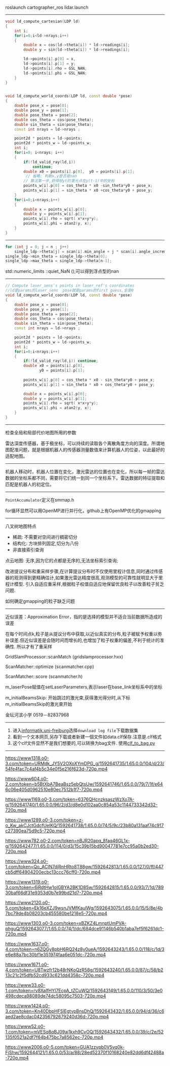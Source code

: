 roslaunch cartographer_ros lidar.launch
*********
```cpp
void ld_compute_cartesian(LDP ld)
{
    int i;
    for(i=0;i<ld->nrays;i++)
    {
        double x = cos(ld->theta[i]) * ld->readings[i];
        double y = sin(ld->theta[i]) * ld->readings[i];

        ld->points[i].p[0] = x, 
        ld->points[i].p[1] = y;
        ld->points[i].rho = GSL_NAN;
        ld->points[i].phi = GSL_NAN;
    }
}


void ld_compute_world_coords(LDP ld, const double *pose)
{
    double pose_x = pose[0];
    double pose_y = pose[1];
    double pose_theta = pose[2];
    double cos_theta = cos(pose_theta); 
    double sin_theta = sin(pose_theta);
    const int nrays = ld->nrays ;

    point2d * points = ld->points;
    point2d * points_w = ld->points_w;
    int i;
    for(i=0; i<nrays; i++)
    {
        if(!ld_valid_ray(ld,i))
            continue;
        double x0 = points[i].p[0],  y0 = points[i].p[1]; 
         // 省略: 判断x,y是否是nan
        // 算法第一步,获得帧yt的激光点在y(t-1)中的坐标
        points_w[i].p[0] = cos_theta * x0 -sin_theta*y0 + pose_x;
        points_w[i].p[1] = sin_theta * x0 +cos_theta*y0 + pose_y;
    }
    for(i=0;i<nrays;i++)
    {
        double x = points_w[i].p[0];
        double y = points_w[i].p[1];
        points_w[i].rho = sqrt( x*x+y*y);
        points_w[i].phi = atan2(y, x);
    }
}
```
********
```cpp
for (int j = 0; j < n ; j++)
    single_ldp->theta[j] = scan[i].min_angle + j * scan[i].angle_increment;
single_ldp->min_theta = single_ldp->theta[0];
single_ldp->max_theta = single_ldp->theta[n-1];
```
std::numeric_limits <float>::quiet_NaN ();可以得到浮点型的nan
************
```cpp
// Compute laser_sens's points in laser_ref's coordinates
//ld是params的laser_sens  pose就是params的first guess,全是0
void ld_compute_world_coords(LDP ld, const double *pose)
{
    double pose_x = pose[0];
    double pose_y = pose[1];
    double pose_theta = pose[2];
    double cos_theta = cos(pose_theta); 
    double sin_theta = sin(pose_theta);
    const int nrays = ld->nrays ;

    point2d * points = ld->points;
    point2d * points_w = ld->points_w;
    int i;
    for(i=0;i<nrays;i++)
    {
        if(!ld_valid_ray(ld,i)) continue;
        double x0 = points[i].p[0], 
               y0 = points[i].p[1];
        
        points_w[i].p[0] = cos_theta * x0 - sin_theta*y0 + pose_x;
        points_w[i].p[1] = sin_theta * x0 + cos_theta*y0 + pose_y;

        double x = points_w[i].p[0];
        double y = points_w[i].p[1];
        points_w[i].rho = sqrt( x*x+y*y);
        points_w[i].phi = atan2(y, x);
    }
}
```
*******
检查全局和局部代价地图所用的参数

雷达深度传感器，基于极坐标，可以持续的读取各个离散角度方向的深度。所谓地图配准问题，就是根据机器人的传感器测量数值来计算机器人的位姿，以此最好的适配地图。
*********************
机器人移动时，机器人位置在变化，激光雷达的位置也在变化，所以每一帧的雷达数据的坐标系都不同，需要将它们统一到同一个坐标系下。雷达数据的特征提取和匹配是机器人的初定位。
*********
`PointAccumulator`定义在smmap.h

for循环显然可以用OpenMP进行并行化，github上有OpenMP优化的gmapping
**********
八叉树地图特点
- 稀疏: 不需要对空间进行稠密切分
- 结构化: 方块排列固定,切分为八份
- 非直接索引查询

点云地图: 无序,因为它的点都是无序的,无法坐标索引查询;

改进提议分布和重采样步骤,在计算提议分布时不仅使用里程计信息,同时通过传感器的观测得到更精确估计,如果激光雷达精度很高,观测模型的可靠性就明显大于里程计模型. 引入自适应重采样,根据粒子权值自适应地保留优良粒子以改善粒子贫乏问题.

如何确定gmapping的粒子缺乏问题
*********
近似误差：Approximation Error，指的是选择的模型并不适合当前数据所造成的误差

在每个时间点k,粒子是从提议分布中获取,以近似真实的分布,粒子被赋予权重以弥补误差.但近似误差是会随时间而增长的,也增加了粒子权重的偏差,不利于统计的准确性. 所以才有了重采样


GridSlamProcessor::scanMatch     (gridslamprocessor.hxx)

ScanMatcher::optimize             (scanmatcher.cpp)

ScanMatcher::score                (scanmatcher.h)



m_laserPose赋值在setLaserParameters,表示laser在base_link坐标系中的坐标

m_initialBeamsSkip: 开始跳过的激光束,获得激光得分时,从下标m_initialBeamsSkip的激光束开始


金坛河滨小学 0519－82837968
********
1. 进入[informatik.uni-freiburg](http://ais.informatik.uni-freiburg.de/slamevaluation/datasets.php)选择`download log file`下载数据集
2. 看到一个文本网页,另存下载或者新建一個文件如data.clf保存.注意是.clf格式
3. 这个clf文件显然不是我们想要的,可以转换为bag文件. 使用[clf_to_bag.py](https://github.com/charon-cheung/xiaoqiang_robot/blob/master/clf_to_bag.py)
*******













https://www1318.o0-3.com/token=URMdk_JY5V2OXoXYmDPG_g/1592641735/1.65.0.0/104/d/23/54fe4fac7c4af4b5c34e0f5e216f623d-720p.mp4

https://www604.o0-2.com/token=b5BtXbA7BeaBsz5ebQtsUw/1592641746/1.65.0.0/79/7/1f/e646c06e405d0962510e80ec7512b1f7-720p.mp4

https://www1169.o0-3.com/token=6376QHcnzksaszWzXo7A-g/1592641740/1.65.0.0/96/2/d3/d8e0d102aa0c854a53c1144733342d32-720p.mp4

https://www1289.o0-3.com/token=z-o_Kw_akCJctGdcfUeIKQ/1592641738/1.65.0.0/74/5/9c/23b80a131aaf74c917c27390ea75d9c5-720p.mp4

https://www782.o0-2.com/token=nBJR20apq_8faq46GL1x-g/1592642477/1.65.0.0/114/0/d3/15c39b15bd90047781e7cc95a0b2ed30-720p.mp4

https://www324.o0-1.com/token=Qo_ACIN7djRnHRto8T88gw/1592642813/1.65.0.0/127/0/ff/447cb5dff64904200ecbc13ccc76cff0-720p.mp4

https://www1319.o0-3.com/token=6iRdtHw1oIGBYA2BK1D85w/1592642815/1.65.0.0/93/7/1d/78930baf66df31e9353d0b7e99bd21d7-720p.mp4

https://www2120.o0-5.com/token=Ek16eXZJ9wsnJVMfKaulWg/1592643075/1.65.0.0/15/5/8e/4b7bc79de4b08203cb455580be1218e5-720p.mp4

https://www1303.o0-3.com/token=xBZKZ4LmnptUmPVA-phguQ/1592643077/1.65.0.0/74/1/dc/684dce91146b540b1aba7ef5f6261dc1-720p.mp4

https://www1637.o0-4.com/token=n6ZQGy8pbH6RQ24z8y0ueA/1592643243/1.65.0.0/118/c/1d/3e6e88a7bc30bf1e351974faa6e051dc-720p.mp4

https://www1671.o0-4.com/token=U8Twzfr12b48rNKoQzR58g/1592643240/1.65.0.0/87/c/58/b213c21c2f5dfb52cd933c621dd4358c-720p.mp4

https://www33.o0-1.com/token=rv8XalfHYI7EcpA_tZCuWQ/1592643149/1.65.0.0/110/3/50/3e0498cdeca98089de74dc58095c7503-720p.mp4

https://www1424.o0-3.com/token=Kn40DbpHFSlEgtvpBnsDhQ/1592643432/1.65.0.0/94/d/36/c6aed2ae8cdac042356792679240d36d-720p.mp4

https://www52.o0-1.com/token=mVESq8qBJ09aj1kxh9CvOQ/1592643432/1.65.0.0/39/c/2e/52135f0521a2df7f64b475bc7a8562ec-720p.mp4


https://www2006.o0-5.com/token=GUA1zzvpb0V5vq0k-FjShw/1592644121/1.65.0.0/53/a/88/28ed52370f10168240e82dd6df42488a-720p.mp4